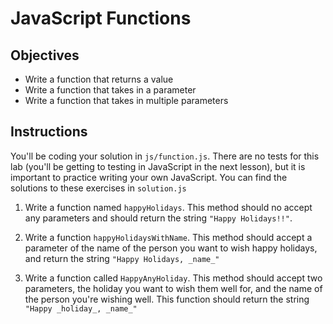 # JavaScript Functions

## Objectives

+ Write a function that returns a value
+ Write a function that takes in a parameter
+ Write a function that takes in multiple parameters

## Instructions

You'll be coding your solution in `js/function.js`. There are no tests for this lab (you'll be getting to testing in JavaScript in the next lesson), but it is important to practice writing your own JavaScript. You can find the solutions to these exercises in `solution.js`

1. Write a function named `happyHolidays`. This method should no accept any parameters and should return the string `"Happy Holidays!!"`.

2. Write a function `happyHolidaysWithName`. This method should accept a parameter of the name of the person you want to wish happy holidays, and return the string `"Happy Holidays, _name_"`

3. Write a function called `HappyAnyHoliday`. This method should accept two parameters, the holiday you want to wish them well for, and the name of the person you're wishing well. This function should return the string `"Happy _holiday_, _name_"`

